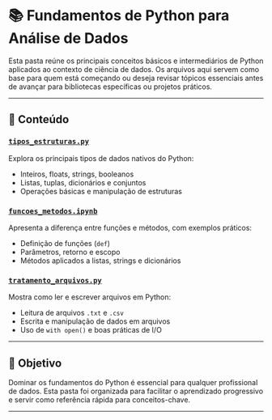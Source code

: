 # 📚 Fundamentos de Python para Análise de Dados

Esta pasta reúne os principais conceitos básicos e intermediários de Python aplicados ao contexto de ciência de dados. Os arquivos aqui servem como base para quem está começando ou deseja revisar tópicos essenciais antes de avançar para bibliotecas específicas ou projetos práticos.

---

## 🧠 Conteúdo

### [`tipos_estruturas.py`](https://github.com/Marlon99henrique/python-data-science/blob/main/01_fundamentos/01_tipos_estruturas.py)
Explora os principais tipos de dados nativos do Python:
- Inteiros, floats, strings, booleanos
- Listas, tuplas, dicionários e conjuntos
- Operações básicas e manipulação de estruturas

### [`funcoes_metodos.ipynb`](https://github.com/Marlon99henrique/python-data-science/blob/main/01_fundamentos/02_funcoes_metodos.ipynb)
Apresenta a diferença entre funções e métodos, com exemplos práticos:
- Definição de funções (`def`)
- Parâmetros, retorno e escopo
- Métodos aplicados a listas, strings e dicionários

### [`tratamento_arquivos.py`](https://github.com/Marlon99henrique/python-data-science/blob/main/01_fundamentos/03_tratamento_arquivos.py)
Mostra como ler e escrever arquivos em Python:
- Leitura de arquivos `.txt` e `.csv`
- Escrita e manipulação de dados em arquivos
- Uso de `with open()` e boas práticas de I/O

---

## 🎯 Objetivo

Dominar os fundamentos do Python é essencial para qualquer profissional de dados. Esta pasta foi organizada para facilitar o aprendizado progressivo e servir como referência rápida para conceitos-chave.

---



